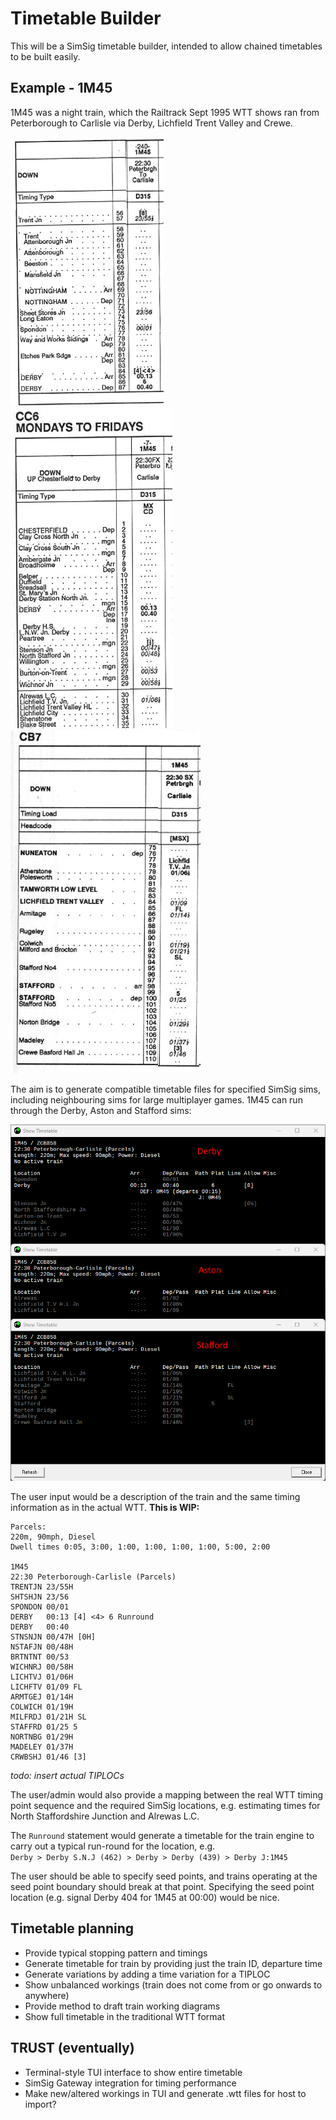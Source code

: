 # Timetable Builder

This will be a SimSig timetable builder, intended to allow chained timetables
to be built easily.

## Example - 1M45

1M45 was a night train, which the Railtrack Sept 1995 WTT shows ran from
Peterborough to Carlisle via Derby, Lichfield Trent Valley and Crewe.

![Trent Jn 23/55H to Derby 00:13](img/1M45%20-%20Derby.png "1M45 timetable before Derby")
![Derby 00:40 to Lichfield TV Jn 01/06H](img/1M45%20Derby-LTV.png "1M45 timetable Derby-LTV")
![Lichfield TV Jn 01/06H to Crewe Basford Hall Jn 01/46](img/1M45%20LTV-Crewe.png "1M45 timetable LTV-Crewe")

The aim is to generate compatible timetable files for specified SimSig sims,
including neighbouring sims for large multiplayer games. 1M45 can run through
the Derby, Aston and Stafford sims:

![Hand-written 1M45 timetables in each sim](img/1M45%20SimSig%20timetables.png "Popup timetables for 1M45 in each sim")

The user input would be a description of the train and the same timing
information as in the actual WTT. **This is WIP:**

```
Parcels:
220m, 90mph, Diesel
Dwell times 0:05, 3:00, 1:00, 1:00, 1:00, 1:00, 5:00, 2:00

1M45
22:30 Peterborough-Carlisle (Parcels)
TRENTJN 23/55H
SHTSHJN 23/56
SPONDON 00/01
DERBY   00:13 [4] <4> 6 Runround
DERBY   00:40
STNSNJN 00/47H [0H]
NSTAFJN 00/48H
BRTNTNT 00/53
WICHNRJ 00/58H
LICHTVJ 01/06H
LICHFTV 01/09 FL
ARMTGEJ 01/14H
COLWICH 01/19H
MILFRDJ 01/21H SL
STAFFRD 01/25 5
NORTNBG 01/29H
MADELEY 01/37H
CRWBSHJ 01/46 [3]
```

*todo: insert actual TIPLOCs*

The user/admin would also provide a mapping between the real WTT timing point
sequence and the required SimSig locations, e.g. estimating times for North
Staffordshire Junction and Alrewas L.C.

The `Runround` statement would generate a timetable for the train engine to
carry out a typical run-round for the location, e.g.  
`Derby > Derby S.N.J (462) > Derby > Derby (439) > Derby J:1M45`

The user should be able to specify seed points, and trains operating at the
seed point boundary should break at that point. Specifying the seed point
location (e.g. signal Derby 404 for 1M45 at 00:00) would be nice.

## Timetable planning

- Provide typical stopping pattern and timings
- Generate timetable for train by providing just the train ID, departure time
- Generate variations by adding a time variation for a TIPLOC
- Show unbalanced workings (train does not come from or go onwards to anywhere)
- Provide method to draft train working diagrams
- Show full timetable in the traditional WTT format

## TRUST (eventually)

- Terminal-style TUI interface to show entire timetable
- SimSig Gateway integration for timing performance
- Make new/altered workings in TUI and generate .wtt files for host to import?